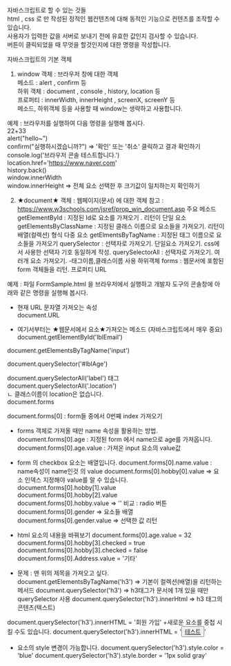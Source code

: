 자바스크립트로 할 수 있는 것들				
	 html , css 로 만 작성된 정적인 웹컨텐츠에 대해 동적인 기능으로 컨텐츠를 조작할 수 있습니다.			
	 사용자가 입력한 값을 서버로 보내기 전에 유효한 값인지 검사할 수 있습니다.			
	 버튼이 클릭되었을 때 무엇을 할것인지에 대한 명령을 작성합니다.			
				
자바스크립트의 기본 객체				
1. window 객체	: 브라우저 창에 대한 객체			
	메소드 : alert , confirm  등			
	하위 객체 : document , console , history, location 등			
	프로퍼티 : innerWidth, innerHeight , screenX, screenY  등			
	메소드, 하위객체 등을 사용할 때 window는 생략하고 사용합니다.			
				
예제 : 브라우저를 실행하여 다음 명령을 실행해 봅시다.				
	22+33			
	alert("hello~")			
	confirm("실행하시겠습니까?")		=> '확인' 또는 '취소' 클릭하고 결과 확인하기	
	console.log('브라우저 콘솔 테스트합니다.')			
	location.href='https://www.naver.com'			
	history.back()			
	window.innerWidth			
	window.innerHeight	=> 전체 요소 선택한 후 크기값이 일치하는지 확인하기	
	
				
2. ★document★ 객체  :  웹페이지(문서) 에 대한 객체				참고 : https://www.w3schools.com/jsref/prop_win_document.asp
	주요 메소드	
		getElementById		    : 지정된 Id로 요소를 가져오기 	. 리턴이 단일 요소
		getElementsByClassName	: 지정된 클래스 이름으로 요소들을 가져오기. 리턴이 										배열(컬렉션) 형식 다중 요소 
		getElmentsByTagName		: 지정된 태그 이름으로 요소들을 가져오기
		querySelector			:	선택자로 가져오기. 단일요소 가져오기. 
									css에서 사용한 선택자 기호 동일하게 작성.
		querySelectorAll		: 선택자로 가져오기. 여러개 요소 가져오기. 									-태그이름,클래스이름 사용
		하위객체	forms				: 웹문서에 포함된 form 객체들을 리턴. 
		프로퍼티	URL 		

예제 : 파일 FormSample.html 을 브라우저에서 실행하고 개발자 도구의 콘솔창에 아래와 같은 명령을 실행해 봅시다.
+ 현재 URL 문자열 가져오는 속성				
document.URL	
	
+ 여기서부터는 ★웹문서에서 요소★가져오는 메소드 (자바스크립트에서 매우 중요)				
document.getElementById('lblEmail')		
				
document.getElementsByTagName('input')		
				
document.querySelector('#lblAge')		
				
document.querySelectorAll('label') 
태그
document.querySelectorAll('.location')		
ㄴ 클래스이름이 location은 없습니다.				
document.forms		
				
document.forms[0] : form들 중에서 0번쨰 index 가져오기	
			
+ forms 객체로 가져올 때만 name 속성을 활용하는 방법. 
document.forms[0].age : 지정된 form 에서 name으로 age를 가져옵니다.		
document.forms[0].age.value	: 가져온 input 요소의 value값 	
+ form 의 checkbox 요소는 배열입니다. 
document.forms[0].name.value		: name속성이 name인것 의 value
document.forms[0].hobby[0].value	=> 요소 인덱스 지정해야  value를 알 수 있습니다. 			
document.forms[0].hobby[1].value				
document.forms[0].hobby[2].value				
document.forms[0].hobby.value		=> ''
비교 : radio 버튼
document.forms[0].gender			=> 요소들 배열		
document.forms[0].gender.value		=> 선택한 값 리턴 

+ html 요소의 내용을 바꿔보기 
document.forms[0].age.value = 32
document.forms[0].hobby[3].checked = true
document.forms[0].hobby[3].checked = false
document.forms[0].Address.value = '기타'

+ 문제 : 맨 위의 제목을 가져오고 싶다. 
document.getElementsByTagName('h3') => 기본이 컬렉션(배열)을 리턴하는 메서드 
document.querySelector('h3') => h3태그가 문서에 1개 있을 때만 querySelector 사용
document.querySelector('h3').innerHtml => h3 태그의 콘텐츠(텍스트)
				
				
document.querySelector('h3').innerHTML = '회원 가입'
+새로운 요소를 중첩 시킬 수도 있습니다. 
document.querySelector('h3').innerHTML = '<button><a href="https://www.naver.com">테스트</a></button>'

+ 요소의 style 변경이 가능합니다. 
document.querySelector('h3').style.color = 'blue'
document.querySelector('h3').style.border = '1px solid gray'
